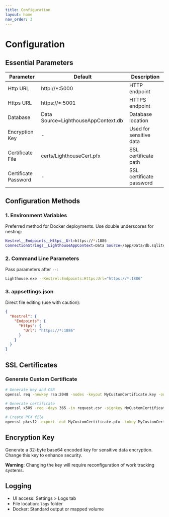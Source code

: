 ```yaml
---
title: Configuration
layout: home
nav_order: 3
---
```


# Configuration

## Essential Parameters

| Parameter | Default | Description |
|-----------|---------|-------------|
| Http URL | http://*:5000 | HTTP endpoint |
| Https URL | https://*:5001 | HTTPS endpoint |
| Database | Data Source=LighthouseAppContext.db | Database location |
| Encryption Key | - | Used for sensitive data |
| Certificate File | certs/LighthouseCert.pfx | SSL certificate path |
| Certificate Password | - | SSL certificate password |

## Configuration Methods

### 1. Environment Variables
Preferred method for Docker deployments. Use double underscores for nesting:
```bash
Kestrel__Endpoints__Https__Url=https://*:1886
ConnectionStrings__LighthouseAppContext=Data Source=/app/Data/db.sqlite
```

### 2. Command Line Parameters
Pass parameters after `--`:
```bash
Lighthouse.exe --Kestrel:Endpoints:Https:Url="https://*:1886"
```

### 3. appsettings.json
Direct file editing (use with caution):
```json
{
  "Kestrel": {
    "Endpoints": {
      "Https": {
        "Url": "https://*:1886"
      }
    }
  }
}
```

## SSL Certificates

### Generate Custom Certificate
```bash
# Generate key and CSR
openssl req -newkey rsa:2048 -nodes -keyout MyCustomCertificate.key -out request.csr

# Generate certificate
openssl x509 -req -days 365 -in request.csr -signkey MyCustomCertificate.key -out MyCustomCertificate.crt

# Create PFX file
openssl pkcs12 -export -out MyCustomCertificate.pfx -inkey MyCustomCertificate.key -in MyCustomCertificate.crt
```

## Encryption Key

Generate a 32-byte base64 encoded key for sensitive data encryption. Change this key to enhance security.

**Warning**: Changing the key will require reconfiguration of work tracking systems.

## Logging

- UI access: Settings > Logs tab
- File location: `logs` folder
- Docker: Standard output or mapped volume